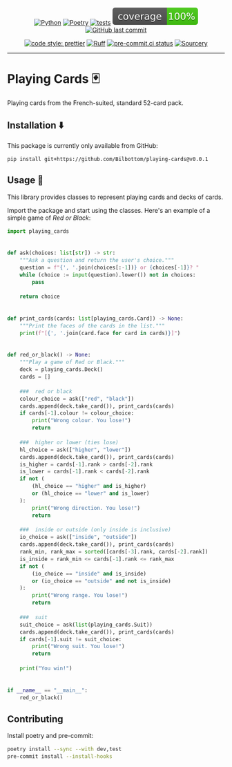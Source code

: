 <div align="center">

[![Python](https://img.shields.io/badge/Python-3.11+-blue.svg)](https://www.python.org/downloads/release/python-3110/)
[![Poetry](https://img.shields.io/endpoint?url=https://python-poetry.org/badge/v0.json)](https://python-poetry.org/)
[![tests](https://github.com/Bilbottom/playing-cards/actions/workflows/tests.yaml/badge.svg)](https://github.com/Bilbottom/playing-cards/actions/workflows/tests.yaml)
[![coverage](coverage.svg)](https://github.com/dbrgn/coverage-badge)
[![GitHub last commit](https://img.shields.io/github/last-commit/Bilbottom/playing-cards)](https://shields.io/badges/git-hub-last-commit)

[![code style: prettier](https://img.shields.io/badge/code_style-prettier-ff69b4.svg?style=flat-square)](https://github.com/prettier/prettier)
[![Ruff](https://img.shields.io/endpoint?url=https://raw.githubusercontent.com/astral-sh/ruff/main/assets/badge/v2.json)](https://github.com/astral-sh/ruff)
[![pre-commit.ci status](https://results.pre-commit.ci/badge/github/Bilbottom/playing-cards/main.svg)](https://results.pre-commit.ci/latest/github/Bilbottom/playing-cards/main)
[![Sourcery](https://img.shields.io/badge/Sourcery-enabled-brightgreen)](https://sourcery.ai)

</div>

---

# Playing Cards 🃏

Playing cards from the French-suited, standard 52-card pack.

## Installation ⬇️

This package is currently only available from GitHub:

```
pip install git+https://github.com/Bilbottom/playing-cards@v0.0.1
```

## Usage 📖

This library provides classes to represent playing cards and decks of cards.

Import the package and start using the classes. Here's an example of a simple game of _Red or Black_:

```python
import playing_cards


def ask(choices: list[str]) -> str:
    """Ask a question and return the user's choice."""
    question = f"{', '.join(choices[:-1])} or {choices[-1]}? "
    while (choice := input(question).lower()) not in choices:
        pass

    return choice


def print_cards(cards: list[playing_cards.Card]) -> None:
    """Print the faces of the cards in the list."""
    print(f"[{', '.join(card.face for card in cards)}]")


def red_or_black() -> None:
    """Play a game of Red or Black."""
    deck = playing_cards.Deck()
    cards = []

    ###  red or black
    colour_choice = ask(["red", "black"])
    cards.append(deck.take_card()), print_cards(cards)
    if cards[-1].colour != colour_choice:
        print("Wrong colour. You lose!")
        return

    ###  higher or lower (ties lose)
    hl_choice = ask(["higher", "lower"])
    cards.append(deck.take_card()), print_cards(cards)
    is_higher = cards[-1].rank > cards[-2].rank
    is_lower = cards[-1].rank < cards[-2].rank
    if not (
        (hl_choice == "higher" and is_higher)
        or (hl_choice == "lower" and is_lower)
    ):
        print("Wrong direction. You lose!")
        return

    ###  inside or outside (only inside is inclusive)
    io_choice = ask(["inside", "outside"])
    cards.append(deck.take_card()), print_cards(cards)
    rank_min, rank_max = sorted([cards[-3].rank, cards[-2].rank])
    is_inside = rank_min <= cards[-1].rank <= rank_max
    if not (
        (io_choice == "inside" and is_inside)
        or (io_choice == "outside" and not is_inside)
    ):
        print("Wrong range. You lose!")
        return

    ###  suit
    suit_choice = ask(list(playing_cards.Suit))
    cards.append(deck.take_card()), print_cards(cards)
    if cards[-1].suit != suit_choice:
        print("Wrong suit. You lose!")
        return

    print("You win!")


if __name__ == "__main__":
    red_or_black()
```

## Contributing

Install poetry and pre-commit:

```bash
poetry install --sync --with dev,test
pre-commit install --install-hooks
```
